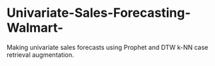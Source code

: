 # Univariate-Sales-Forecasting-Walmart-
Making univariate sales forecasts using Prophet and DTW k-NN case retrieval augmentation.  
